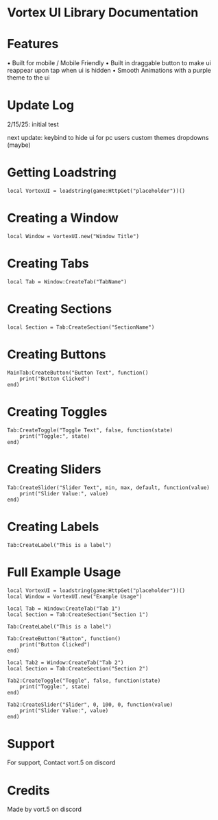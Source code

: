 # Vortex UI Library Documentation

# Features
• Built for mobile / Mobile Friendly
• Built in draggable button to make ui reappear upon tap when ui is hidden
• Smooth Animations with a purple theme to the ui

# Update Log
2/15/25: initial test

next update: keybind to hide ui for pc users
custom themes
dropdowns (maybe)

# Getting Loadstring
```
local VortexUI = loadstring(game:HttpGet("placeholder"))()
```

# Creating a Window
```
local Window = VortexUI.new("Window Title")
```

# Creating Tabs
```
local Tab = Window:CreateTab("TabName")
```

# Creating Sections
```
local Section = Tab:CreateSection("SectionName")
```

# Creating Buttons
```
MainTab:CreateButton("Button Text", function()
    print("Button Clicked")
end)
```

# Creating Toggles
```
Tab:CreateToggle("Toggle Text", false, function(state)
    print("Toggle:", state)
end)
```

# Creating Sliders
```
Tab:CreateSlider("Slider Text", min, max, default, function(value)
    print("Slider Value:", value)
end)
```

# Creating Labels
```
Tab:CreateLabel("This is a label")
```

# Full Example Usage
```
local VortexUI = loadstring(game:HttpGet("placeholder"))()
local Window = VortexUI.new("Example Usage")

local Tab = Window:CreateTab("Tab 1")
local Section = Tab:CreateSection("Section 1")

Tab:CreateLabel("This is a label")

Tab:CreateButton("Button", function()
    print("Button Clicked")
end)

local Tab2 = Window:CreateTab("Tab 2")
local Section = Tab:CreateSection("Section 2")

Tab2:CreateToggle("Toggle", false, function(state)
    print("Toggle:", state)
end)

Tab2:CreateSlider("Slider", 0, 100, 0, function(value)
    print("Slider Value:", value)
end)
```

# Support
For support, Contact vort.5 on discord

# Credits
Made by vort.5 on discord




